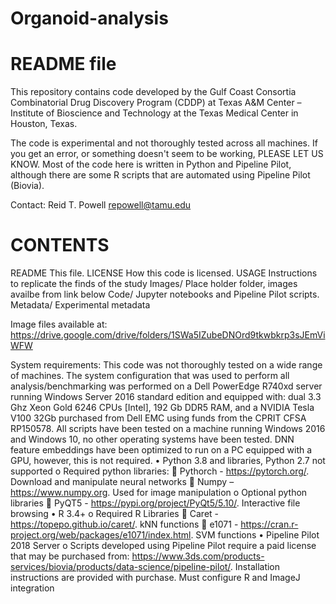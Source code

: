 # Organoid-analysis
README file
===========

This repository contains code developed by the Gulf Coast Consortia Combinatorial Drug Discovery Program (CDDP) at Texas A&M Center – Institute of Bioscience and Technology at the Texas Medical Center in Houston, Texas.

The code is experimental and not thoroughly tested across all machines. If you get an error, or something doesn't seem to be working, PLEASE LET US KNOW. Most of the code here is written in Python and Pipeline Pilot, although there are some R scripts that are automated using Pipeline Pilot (Biovia).

Contact:
Reid T. Powell
repowell@tamu.edu


CONTENTS
========
README         This file.
LICENSE        How this code is licensed.
USAGE		Instructions to replicate the finds of the study
Images/         Place holder folder, images availbe from link below
Code/           Jupyter notebooks and Pipeline Pilot scripts.
Metadata/	Experimental metadata

Image files available at: https://drive.google.com/drive/folders/1SWa5IZubeDNOrd9tkwbkrp3sJEmViWFW

System requirements:
This code was not thoroughly tested on a wide range of machines. The system configuration that was used to perform all analysis/benchmarking was performed on a Dell PowerEdge R740xd server running Windows Server 2016 standard edition and equipped with: dual 3.3 Ghz Xeon Gold 6246 CPUs [Intel], 192 Gb DDR5 RAM, and a NVIDIA Tesla V100 32Gb purchased from Dell EMC using funds from the CPRIT CFSA RP150578. 
All scripts have been tested on a machine running Windows 2016 and Windows 10, no other operating systems have been tested. DNN feature embeddings have been optimized to run on a PC equipped with a GPU, however, this is not required.
•	Python 3.8 and libraries, Python 2.7 not supported
o	Required python libraries:
	Pythorch - https://pytorch.org/. Download and manipulate neural networks
	Numpy – https://www.numpy.org. Used for image manipulation
o	Optional python libraries
	PyQT5 - https://pypi.org/project/PyQt5/5.10/. Interactive file browsing
•	R 3.4+
o	Required R Libraries
	Caret - https://topepo.github.io/caret/. kNN functions
	e1071 - https://cran.r-project.org/web/packages/e1071/index.html. SVM functions
•	Pipeline Pilot 2018 Server
o	Scripts developed using Pipeline Pilot require a paid license that may be purchased from: https://www.3ds.com/products-services/biovia/products/data-science/pipeline-pilot/. Installation instructions are provided with purchase. Must configure R and ImageJ integration

